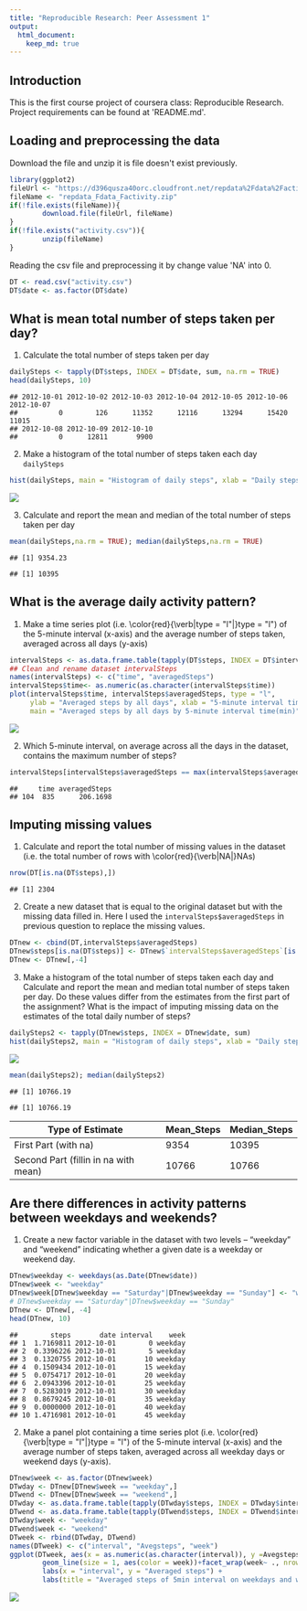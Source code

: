 ```yaml
---
title: "Reproducible Research: Peer Assessment 1"
output: 
  html_document:
    keep_md: true
---
```

## Introduction
This is the first course project of coursera class: Reproducible Research. Project requirements can be found at 'README.md'. 

## Loading and preprocessing the data
Download the file and unzip it is file doesn't exist previously.

```r
library(ggplot2)
fileUrl <- "https://d396qusza40orc.cloudfront.net/repdata%2Fdata%2Factivity.zip"
fileName <- "repdata_Fdata_Factivity.zip"
if(!file.exists(fileName)){
        download.file(fileUrl, fileName)
}
if(!file.exists("activity.csv")){
        unzip(fileName)
}
```
Reading the csv file and preprocessing it by change value 'NA' into 0.

```r
DT <- read.csv("activity.csv")
DT$date <- as.factor(DT$date)
```

## What is mean total number of steps taken per day?
1. Calculate the total number of steps taken per day

```r
dailySteps <- tapply(DT$steps, INDEX = DT$date, sum, na.rm = TRUE)
head(dailySteps, 10)
```

```
## 2012-10-01 2012-10-02 2012-10-03 2012-10-04 2012-10-05 2012-10-06 2012-10-07 
##          0        126      11352      12116      13294      15420      11015 
## 2012-10-08 2012-10-09 2012-10-10 
##          0      12811       9900
```
2. Make a histogram of the total number of steps taken each day `dailySteps`

```r
hist(dailySteps, main = "Histogram of daily steps", xlab = "Daily steps", breaks = 20)
```

![](PA1_template_files/figure-html/unnamed-chunk-4-1.png)<!-- -->

3. Calculate and report the mean and median of the total number of steps taken per day

```r
mean(dailySteps,na.rm = TRUE); median(dailySteps,na.rm = TRUE)
```

```
## [1] 9354.23
```

```
## [1] 10395
```

## What is the average daily activity pattern?
1. Make a time series plot (i.e. \color{red}{\verb|type = "l"|}type = "l") of the 5-minute interval (x-axis) and the average number of steps taken, averaged across all days (y-axis)

```r
intervalSteps <- as.data.frame.table(tapply(DT$steps, INDEX = DT$interval, mean,na.rm = TRUE))
## Clean and rename dataset intervalSteps
names(intervalSteps) <- c("time", "averagedSteps")
intervalSteps$time<- as.numeric(as.character(intervalSteps$time))
plot(intervalSteps$time, intervalSteps$averagedSteps, type = "l", 
     ylab = "Averaged steps by all days", xlab = "5-minute interval time(min)", 
     main = "Averaged steps by all days by 5-minute interval time(min)")
```

![](PA1_template_files/figure-html/unnamed-chunk-6-1.png)<!-- -->

2. Which 5-minute interval, on average across all the days in the dataset, contains the maximum number of steps?

```r
intervalSteps[intervalSteps$averagedSteps == max(intervalSteps$averagedSteps),]
```

```
##     time averagedSteps
## 104  835      206.1698
```
## Imputing missing values
1. Calculate and report the total number of missing values in the dataset (i.e. the total number of rows with \color{red}{\verb|NA|}NAs)

```r
nrow(DT[is.na(DT$steps),])
```

```
## [1] 2304
```

2. Create a new dataset that is equal to the original dataset but with the missing data filled in.
Here I used the `intervalSteps$averagedSteps` in previous question to replace the missing values.

```r
DTnew <- cbind(DT,intervalSteps$averagedSteps)
DTnew$steps[is.na(DT$steps)] <- DTnew$`intervalSteps$averagedSteps`[is.na(DT$steps)]
DTnew <- DTnew[,-4]
```

3. Make a histogram of the total number of steps taken each day and Calculate and report the mean and median total number of steps taken per day. Do these values differ from the estimates from the first part of the assignment? What is the impact of imputing missing data on the estimates of the total daily number of steps?

```r
dailySteps2 <- tapply(DTnew$steps, INDEX = DTnew$date, sum)
hist(dailySteps2, main = "Histogram of daily steps", xlab = "Daily steps", breaks = 20)
```

![](PA1_template_files/figure-html/unnamed-chunk-10-1.png)<!-- -->

```r
mean(dailySteps2); median(dailySteps2)
```

```
## [1] 10766.19
```

```
## [1] 10766.19
```

Type of Estimate | Mean_Steps | Median_Steps
--- | --- | ---
First Part (with na) | 9354 | 10395
Second Part (fillin in na with mean) | 10766 | 10766

## Are there differences in activity patterns between weekdays and weekends?
1. Create a new factor variable in the dataset with two levels – “weekday” and “weekend” indicating whether a given date is a weekday or weekend day.

```r
DTnew$weekday <- weekdays(as.Date(DTnew$date))
DTnew$week <- "weekday"
DTnew$week[DTnew$weekday == "Saturday"|DTnew$weekday == "Sunday"] <- "weekend"
# DTnew$weekday == "Saturday"|DTnew$weekday == "Sunday"
DTnew <- DTnew[, -4]
head(DTnew, 10)
```

```
##        steps       date interval    week
## 1  1.7169811 2012-10-01        0 weekday
## 2  0.3396226 2012-10-01        5 weekday
## 3  0.1320755 2012-10-01       10 weekday
## 4  0.1509434 2012-10-01       15 weekday
## 5  0.0754717 2012-10-01       20 weekday
## 6  2.0943396 2012-10-01       25 weekday
## 7  0.5283019 2012-10-01       30 weekday
## 8  0.8679245 2012-10-01       35 weekday
## 9  0.0000000 2012-10-01       40 weekday
## 10 1.4716981 2012-10-01       45 weekday
```

2. Make a panel plot containing a time series plot (i.e. \color{red}{\verb|type = "l"|}type = "l") of the 5-minute interval (x-axis) and the average number of steps taken, averaged across all weekday days or weekend days (y-axis).


```r
DTnew$week <- as.factor(DTnew$week)
DTwday <- DTnew[DTnew$week == "weekday",]
DTwend <- DTnew[DTnew$week == "weekend",]
DTwday <- as.data.frame.table(tapply(DTwday$steps, INDEX = DTwday$interval, mean))
DTwend <- as.data.frame.table(tapply(DTwend$steps, INDEX = DTwend$interval, mean))
DTwday$week <- "weekday"
DTwend$week <- "weekend"
DTweek <- rbind(DTwday, DTwend)
names(DTweek) <- c("interval", "Avegsteps", "week")
ggplot(DTweek, aes(x = as.numeric(as.character(interval)), y =Avegsteps))+
        geom_line(size = 1, aes(color = week))+facet_wrap(week~ ., nrow = 2) +
        labs(x = "interval", y = "Averaged steps") + 
        labs(title = "Averaged steps of 5min interval on weekdays and weekends")
```

![](PA1_template_files/figure-html/unnamed-chunk-12-1.png)<!-- -->



